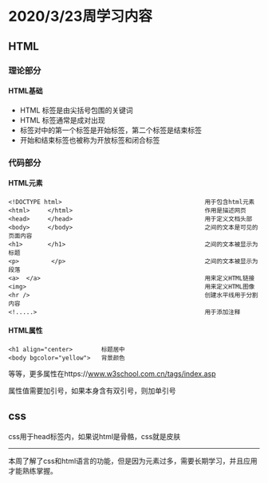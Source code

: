 # 2020/3/23周学习内容

## HTML

### 理论部分

#### HTML基础

- HTML 标签是由尖括号包围的关键词
- HTML 标签通常是成对出现
- 标签对中的第一个标签是开始标签，第二个标签是结束标签
- 开始和结束标签也被称为开放标签和闭合标签

### 代码部分

#### HTML元素

``` 
<!DOCTYPE html>                                        用于包含html元素
<html>     </html>                                     作用是描述网页
<head>     </head>                                     用于定义文档头部
<body>     </body>                                     之间的文本是可见的页面内容
<h1>       </h1>                                       之间的文本被显示为标题
<p>         </p>                                       之间的文本被显示为段落
<a>  </a>                                              用来定义HTML链接
<img>                                                  用来定义HTML图像
<hr />                                                 创建水平线用于分割内容
<!.....>                                               用于添加注释
```

#### HTML属性

```
<h1 align="center>        标题居中
<body bgcolor="yellow">   背景颜色
```

等等，更多属性在https://www.w3school.com.cn/tags/index.asp

属性值需要加引号，如果本身含有双引号，则加单引号

## css

css用于head标签内，如果说html是骨骼，css就是皮肤

<hr/>

本周了解了css和html语言的功能，但是因为元素过多，需要长期学习，并且应用才能熟练掌握。